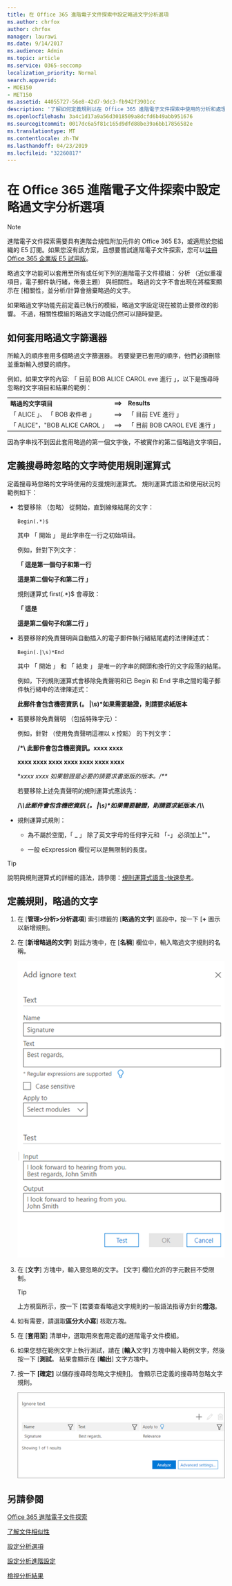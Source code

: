 ```yaml
---
title: 在 Office 365 進階電子文件探索中設定略過文字分析選項
ms.author: chrfox
author: chrfox
manager: laurawi
ms.date: 9/14/2017
ms.audience: Admin
ms.topic: article
ms.service: O365-seccomp
localization_priority: Normal
search.appverid:
- MOE150
- MET150
ms.assetid: 44055727-56e8-42d7-9dc3-fb942f3901cc
description: '了解如何定義規則以在 Office 365 進階電子文件探索中使用的分析和處理序模組時，略過特定的文字。  '
ms.openlocfilehash: 3a4c1d17a9a56d3018509a8dcfd6b49abb951676
ms.sourcegitcommit: 0017dc6a5f81c165d9dfd88be39a6bb17856582e
ms.translationtype: MT
ms.contentlocale: zh-TW
ms.lasthandoff: 04/23/2019
ms.locfileid: "32260817"
---
```

# <a name="set-ignore-text-option-for-analyze-in-office-365-advanced-ediscovery"></a>在 Office 365 進階電子文件探索中設定略過文字分析選項

> [!NOTE]
> 進階電子文件探索需要具有進階合規性附加元件的 Office 365 E3，或適用於您組織的 E5 訂閱。如果您沒有該方案，且想要嘗試進階電子文件探索，您可以[註冊 Office 365 企業版 E5 試用版](https://go.microsoft.com/fwlink/p/?LinkID=698279)。 
  
略過文字功能可以套用至所有或任何下列的進階電子文件模組： 分析 （近似重複項目，電子郵件執行緒，佈景主題） 與相關性。 略過的文字不會出現在將檔案顯示在 [相關性，並分析/計算會捨棄略過的文字。
  
如果略過文字功能先前定義已執行的模組，略過文字設定現在被防止要修改的影響。 不過，相關性模組的略過文字功能仍然可以隨時變更。
  
## <a name="how-ignore-text-filters-are-applied"></a>如何套用略過文字篩選器

所輸入的順序套用多個略過文字篩選器。 若要變更已套用的順序，他們必須刪除並重新輸入想要的順序。
  
例如，如果文字的內容: 「 目前 BOB ALICE CAROL eve 進行 」，以下是搜尋時忽略的文字項目和結果的範例：
  
||||
|:-----|:-----|:-----|
|**略過的文字項目** <br/> |**==\>** <br/> |**Results** <br/> |
|「 ALICE 」、 「 BOB 收件者 」  <br/> |==\>  <br/> |「 目前 EVE 進行 」  <br/> |
|「 ALICE"，"BOB ALICE CAROL 」  <br/> |==\>  <br/> |「 目前 BOB CAROL EVE 進行 」  <br/> |
   
因為字串找不到因此套用略過的第一個文字後，不被實作的第二個略過文字項目。
  
## <a name="use-regular-expressions-when-defining-ignore-text"></a>定義搜尋時忽略的文字時使用規則運算式

定義搜尋時忽略的文字時使用的支援規則運算式。 規則運算式語法和使用狀況的範例如下：
  
- 若要移除 （忽略） 從開始，直到線條結尾的文字：
    
     `Begin(.*)$`
    
    其中 「 開始 」 是此字串在一行之初始項目。
    
    例如，針對下列文字：
    
    **「 這是第一個句子和第一行**
    
    **這是第二個句子和第二行 」**
    
    規則運算式 first(.\*)$ 會導致：
    
    **「 這是**
    
    **這是第二個句子和第二行 」**
    
- 若要移除的免責聲明與自動插入的電子郵件執行緒結尾處的法律陳述式：
    
     `Begin(.|\s)*End`
    
    其中 「 開始 」 和 「 結束 」 是唯一的字串的開頭和換行的文字段落的結尾。 
    
    例如，下列規則運算式會移除免責聲明和已 Begin 和 End 字串之間的電子郵件執行緒中的法律陳述式：
    
    **此郵件會包含機密資訊 (。 |\s)\*如果需要驗證，則請要求紙版本**
    
- 若要移除免責聲明 （包括特殊字元）： 
    
    例如，針對 （使用免責聲明這裡以 x 控點） 的下列文字： 
    
    **/\*\ 此郵件會包含機密資訊。xxxx xxxx**
    
    **xxxx xxxx xxxx xxxx xxxx xxxx xxxx**
    
    **xxxx xxxx 如果驗證是必要的請要求書面版的版本。/\*\**
    
    若要移除上述免責聲明的規則運算式應該先： 
    
    **\/\\*\\此郵件會包含機密資訊\.(。 |\s)\*如果需要驗證，則請要求紙版本\.\/\\*\\**
    
- 規則運算式規則：
    
  - 為不屬於空間，「 _ 」 除了英文字母的任何字元和 「-」 必須加上"\"。
    
  - 一般 eExpression 欄位可以是無限制的長度。
    
> [!TIP]
> 說明與規則運算式的詳細的語法，請參閱：[規則運算式語言-快速參考](https://msdn.microsoft.com/en-us/library/az24scfc%28v=vs.110%29.aspx)。 
  
## <a name="define-ignore-text-rule"></a>定義規則，略過的文字

1. 在 [**管理\>分析\>分析選項**] 索引標籤的 [**略過的文字**] 區段中，按一下 [**+** 圖示以新增規則。 
    
2. 在 [**新增略過的文字**] 對話方塊中，在 [**名稱**] 欄位中，輸入略過文字規則的名稱。 
    
    ![加入略過的文字](media/98e5129b-2667-4692-86fa-2d0117187a7f.png)
  
3. 在 [**文字**] 方塊中，輸入要忽略的文字。 [文字] 欄位允許的字元數目不受限制。 
    
    > [!TIP]
    > 上方視窗所示，按一下 [若要查看略過文字規則的一般語法指導方針的**燈泡**。 
  
4. 如有需要，請選取**區分大小寫**] 核取方塊。 
    
5. 在 [**套用至**] 清單中，選取用來套用定義的進階電子文件模組。 
    
6. 如果您想在範例文字上執行測試，請在 [**輸入**文字] 方塊中輸入範例文字，然後按一下 [**測試**。 結果會顯示在 [**輸出**] 文字方塊中。 
    
7. 按一下 **[確定]** 以儲存搜尋時忽略文字規則]。 會顯示已定義的搜尋時忽略文字規則。 
    
    ![設定忽略文字名稱](media/3a788ac3-4a1c-46c9-89bd-7ff32d68ce23.png)
  
## <a name="see-also"></a>另請參閱

[Office 365 進階電子文件探索](office-365-advanced-ediscovery.md)
  
[了解文件相似性](understand-document-similarity-in-advanced-ediscovery.md)
  
[設定分析選項](set-analyze-options-in-advanced-ediscovery.md)
  
[設定分析進階設定](set-analyze-advanced-settings-in-advanced-ediscovery.md)
  
[檢視分析結果](view-analyze-results-in-advanced-ediscovery.md)

